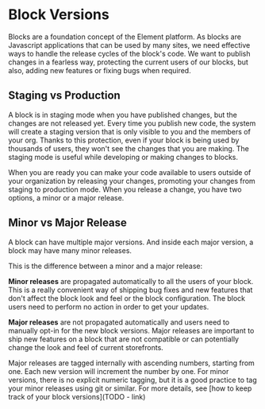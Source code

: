 # Block Versions

Blocks are a foundation concept of the Element platform. As blocks are Javascript applications that can be used by many sites, we
need effective ways to handle the release cycles of the block's code. We want to publish changes in a fearless way, protecting the current
users of our blocks, but also, adding new features or fixing bugs when required.

## Staging vs Production

A block is in staging mode when you have published changes, but the changes are not released yet. Every time you publish new code, the system will create
a staging version that is only visible to you and the members of your org. Thanks to this protection, even if your block is being used by thousands
of users, they won't see the changes that you are making. The staging mode is useful while developing or making changes to blocks.

When you are ready you can make your code available to users outside of your organization by releasing your changes, promoting your changes from staging to production mode. When
you release a change, you have two options, a minor or a major release.

## Minor vs Major Release

A block can have multiple major versions. And inside each major version, a block may have many minor releases.

This is the difference between a minor and a major release:

**Minor releases** are propagated automatically to all the users of your block. This is a really convenient way of shipping bug fixes and new features that don't affect the block look and feel or the block configuration. The block users need to perform no action in order to get your updates.

**Major releases** are not propagated automatically and users need to manually opt-in for the new block versions. Major releases are important to ship new features on a block that are not compatible or can potentially change the look and feel of current storefronts.

Major releases are tagged internally with ascending numbers, starting from one. Each new version will increment the number by one. For minor versions, there is no explicit numeric tagging, but it is a good practice to
tag your minor releases using git or similar. For more details, see [how to keep track of your block versions](TODO - link)
